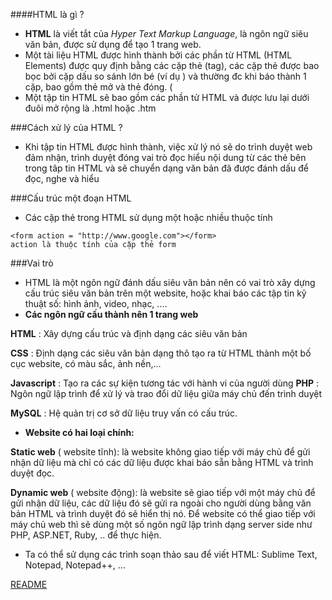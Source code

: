 ####HTML là gì ?
- **HTML** là viết tắt của *Hyper Text Markup Language*, là ngôn ngữ siêu văn bản, được sử dụng để tạo 1 trang web.
- Một tài liệu HTML được hình thành bởi các phần từ HTML (HTML Elements) được quy định bằng các cặp thẻ (tag), các cặp thẻ được bao bọc bởi cặp dấu so sánh lớn bé (ví dụ <html>) và thường đc khi báo thành 1 cặp, bao gồm thẻ mở và thẻ đóng. (<html></html>
- Một tập tin HTML sẽ bao gồm các phần tử HTML và được lưu lại dưới đuôi mở rộng là .html hoặc .htm

###Cách xử lý của HTML ?
- Khi tập tin HTML được hình thành, việc xử lý nó sẽ do trình duyệt web đảm nhận, trình duyệt đóng vai trò đọc hiểu nội dung từ các thẻ bên trong tâp tin HTML và sẽ chuyển dạng văn bản đã được đánh dấu để đọc, nghe và hiểu

###Cấu trúc một đoạn HTML
- Các cặp thẻ trong HTML sử dụng một hoặc nhiều thuộc tính
```
<form action = "http://www.google.com"></form>
action là thuộc tính của cặp thẻ form
```

###Vai trò
- HTML là một ngôn ngữ đánh dấu siêu văn bản nên có vai trò xây dựng cấu trúc siêu văn bản trên một website, hoặc khai báo các tập tin kỹ thuật số: hình ảnh, video, nhạc, ....
- **Các ngôn ngữ cấu thành nên 1 trang web**

**HTML** : Xây dựng cấu trúc và định dạng các siêu văn bản

**CSS** : Định dạng các siêu văn bản dạng thô tạo ra từ HTML thành một bố cục website, có màu sắc, ảnh nền,...

**Javascript** : Tạo ra các sự kiện tương tác với hành vi của người dùng
**PHP** : Ngôn ngữ lập trình để xử lý và trao đổi dữ liệu giữa máy chủ đến trình duyệt

**MySQL** : Hệ quản trị cơ sở dữ liệu truy vấn có cấu trúc.

- **Website có hai loại chính:**

**Static web** ( website tĩnh): là website không giao tiếp với máy chủ để gửi nhận dữ liệu mà chỉ có các dữ liệu được khai báo sẵn bằng HTML và trình duyệt đọc.

**Dynamic web** ( website động): là website sẽ giao tiếp với một máy chủ để gửi nhận dữ liệu, các dữ liệu đó sẽ gửi ra ngoài cho người dùng bằng văn bản HTML và trình duyệt đó sẽ hiển thị nó. Để website có thể giao tiếp với máy chủ web thì sẽ dùng một số ngôn ngữ lập trình dạng server side như PHP, ASP.NET, Ruby, .. để thực hiện.

- Ta có thể sử dụng các trình soạn thảo sau để viết HTML: Sublime Text, Notepad, Notepad++, ...

[README](https://github.com/TotoroC/web_dev/blob/master/Task14_HTML/README.md)